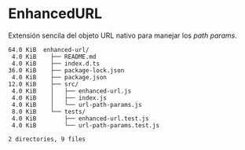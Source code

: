 # EnhancedURL

Extensión sencila del objeto URL nativo para manejar los _path params_.

```
64.0 KiB  enhanced-url/
 4.0 KiB    ├── README.md
 4.0 KiB    ├── index.d.ts
36.0 KiB    ├── package-lock.json
 4.0 KiB    ├── package.json
12.0 KiB    ├── src/
 4.0 KiB    │   ├── enhanced-url.js
 4.0 KiB    │   ├── index.js
 4.0 KiB    │   └── url-path-params.js
 8.0 KiB    └── tests/
 4.0 KiB        ├── enhanced-url.test.js
 4.0 KiB        └── url-path-params.test.js

2 directories, 9 files
```